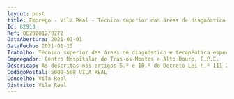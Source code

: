 ```yaml
--- 
layout: post
title: Emprego - Vila Real - Técnico superior das áreas de diagnóstico e terapêutica especialista
Id: 82913
Ref: OE202012/0272
DataAbertura: 2021-01-01
DataFecho: 2021-01-15
Trabalho: Técnico superior das áreas de diagnóstico e terapêutica especialista
Empregador: Centro Hospitalar de Trás-os-Montes e Alto Douro, E.P.E.
Descricao: As descritas nos artigos 5.º e 10.º do Decreto Lei n.º 111 2017 de 31 de agosto.
CodigoPostal: 5000-508 VILA REAL
Concelho: Vila Real
Distrito: Vila Real
--- 
```

